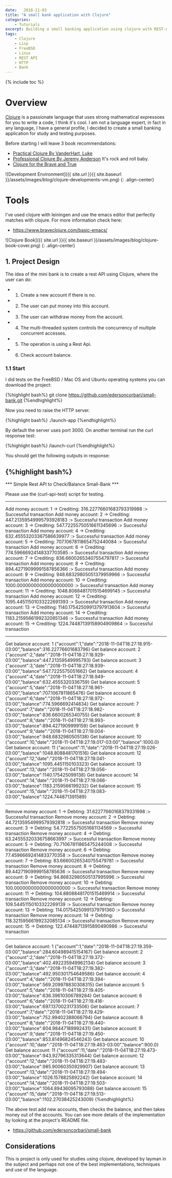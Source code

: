```yaml
---
date:   2018-11-03
title: "A small bank application with Clojure"
categories: 
    - Tutorials
excerpt: Building a small banking application using clojure with REST-API.
tags: 
    - Clojure 
    - Lisp
    - FreeBSD
    - Linux
    - REST API
    - HTTP
    - Bank
---
```


{% include toc %}

# Overview

[Clojure](https://en.wikipedia.org/wiki/Clojure) is a passionate language that uses strong mathematical expressoes for you to write a code, I think it's cool.
I am not a language expert, in fact in any language, I have a general profile, I decided to create a small banking application for study and testing purposes.

Before starting I will leave 3 book recommendations:

* [Practical Clojure By VanderHart, Luke](https://www.amazon.com/Practical-PRACTICAL-VanderHart-May-26-2010-Paperback/dp/B00BANVXZ2/ref=sr_1_5?s=books&ie=UTF8&qid=1541364172&sr=1-5&keywords=clojure+practical&dpID=41UyegO5xAL&preST=_SX218_BO1,204,203,200_QL40_&dpSrc=srch)
* [Professional Clojure By Jeremy Anderson](https://www.amazon.com/Professional-Clojure-Jeremy-Anderson/dp/1119267277/ref=sr_1_1?s=books&ie=UTF8&qid=1541364379&sr=1-1&keywords=professional+clojure&dpID=51lOOH6M%252BpL&preST=_SX218_BO1,204,203,200_QL40_&dpSrc=srch) It's rock and roll baby.
* [Clojure for the Brave and True](https://www.braveclojure.com)

![Development Environment]({{ site.url }}{{ site.baseurl }}/assets/images/blog/clojure-developments-vm.png)
{: .align-center}

# Tools

I've used clojure with leiningen and use the emacs editor that perfectly matches with clojure. For more information check here:

* https://www.braveclojure.com/basic-emacs/

![Clojure Book]({{ site.url }}{{ site.baseurl }}/assets/images/blog/clojure-book-cover.png)
{: .align-center}

## 1. Project Design 

The idea of the mini bank is to create a rest API using Clojure, where the user can do:

* 1. Create a new account if there is no.
* 2. The user can put money into this account. 
* 3. The user can withdraw money from the account.
* 4. The multi-threaded system controls the concurrency of multiple concurrent accesses.
* 5. The operation is using a Rest Api.
* 6. Check account balance.

### 1.1 Start 

I did tests on the FreeBSD / Mac OS and Ubuntu operating systems you can download the project:

{%highlight bash%}
git clone https://github.com/edersoncorbari/small-bank.git
{%endhighlight%}

Now you need to raise the HTTP server.

{%highlight bash%}
./launch-app
{%endhighlight%}

By default the server uses port 3000. On another terminal run the curl response test:

{%highlight bash%}
/launch-curl
{%endhighlight%}

You should get the following outputs in response:

{%highlight bash%}
-------------------------------------------------------------------------------------

*** Simple Rest API to Check/Balance Small-Bank ***

Please use the (curl-api-test) script for testing.

-------------------------------------------------------------------------------------
Add money account: 1 -> Crediting: 316.22776601683793319988
:> Successful transaction
Add money account: 2 -> Crediting: 447.21359549995793928183
:> Successful transaction
Add money account: 3 -> Crediting: 547.72255750516611345696
:> Successful transaction
Add money account: 4 -> Crediting: 632.45553203367586639977
:> Successful transaction
Add money account: 5 -> Crediting: 707.10678118654752440084
:> Successful transaction
Add money account: 6 -> Crediting: 774.59666924148337703585
:> Successful transaction
Add money account: 7 -> Crediting: 836.66002653407554797817
:> Successful transaction
Add money account: 8 -> Crediting: 894.42719099991587856366
:> Successful transaction
Add money account: 9 -> Crediting: 948.68329805051379959966
:> Successful transaction
Add money account: 10 -> Crediting: 1000.00000000000000000000
:> Successful transaction
Add money account: 11 -> Crediting: 1048.80884817015154699145
:> Successful transaction
Add money account: 12 -> Crediting: 1095.44511501033222691393
:> Successful transaction
Add money account: 13 -> Crediting: 1140.17542509913797913604
:> Successful transaction
Add money account: 14 -> Crediting: 1183.21595661992320851346
:> Successful transaction
Add money account: 15 -> Crediting: 1224.74487139158904909864
:> Successful transaction

-------------------------------------------------------------------------------------
Get balance account: 1
{"account":1,"date":"2018-11-04T18:27:18.915-03:00","balance":316.22776601683796}
Get balance account: 2
{"account":2,"date":"2018-11-04T18:27:18.929-03:00","balance":447.21359549995793}
Get balance account: 3
{"account":3,"date":"2018-11-04T18:27:18.939-03:00","balance":547.7225575051662}
Get balance account: 4
{"account":4,"date":"2018-11-04T18:27:18.949-03:00","balance":632.4555320336759}
Get balance account: 5
{"account":5,"date":"2018-11-04T18:27:18.961-03:00","balance":707.1067811865476}
Get balance account: 6
{"account":6,"date":"2018-11-04T18:27:18.972-03:00","balance":774.5966692414834}
Get balance account: 7
{"account":7,"date":"2018-11-04T18:27:18.982-03:00","balance":836.6600265340755}
Get balance account: 8
{"account":8,"date":"2018-11-04T18:27:18.993-03:00","balance":894.4271909999159}
Get balance account: 9
{"account":9,"date":"2018-11-04T18:27:19.004-03:00","balance":948.6832980505138}
Get balance account: 10
{"account":10,"date":"2018-11-04T18:27:19.017-03:00","balance":1000.0}
Get balance account: 11
{"account":11,"date":"2018-11-04T18:27:19.026-03:00","balance":1048.8088481701516}
Get balance account: 12
{"account":12,"date":"2018-11-04T18:27:19.041-03:00","balance":1095.4451150103323}
Get balance account: 13
{"account":13,"date":"2018-11-04T18:27:19.056-03:00","balance":1140.175425099138}
Get balance account: 14
{"account":14,"date":"2018-11-04T18:27:19.066-03:00","balance":1183.2159566199232}
Get balance account: 15
{"account":15,"date":"2018-11-04T18:27:19.083-03:00","balance":1224.744871391589}

-------------------------------------------------------------------------------------
Remove money account: 1 -> Debting: 31.62277660168379331998
:> Successful transaction
Remove money account: 2 -> Debting: 44.72135954999579392818
:> Successful transaction
Remove money account: 3 -> Debting: 54.77225575051661134569
:> Successful transaction
Remove money account: 4 -> Debting: 63.24555320336758663997
:> Successful transaction
Remove money account: 5 -> Debting: 70.71067811865475244008
:> Successful transaction
Remove money account: 6 -> Debting: 77.45966692414833770358
:> Successful transaction
Remove money account: 7 -> Debting: 83.66600265340755479781
:> Successful transaction
Remove money account: 8 -> Debting: 89.44271909999158785636
:> Successful transaction
Remove money account: 9 -> Debting: 94.86832980505137995996
:> Successful transaction
Remove money account: 10 -> Debting: 100.00000000000000000000
:> Successful transaction
Remove money account: 11 -> Debting: 104.88088481701515469914
:> Successful transaction
Remove money account: 12 -> Debting: 109.54451150103322269139
:> Successful transaction
Remove money account: 13 -> Debting: 114.01754250991379791360
:> Successful transaction
Remove money account: 14 -> Debting: 118.32159566199232085134
:> Successful transaction
Remove money account: 15 -> Debting: 122.47448713915890490986
:> Successful transaction

-------------------------------------------------------------------------------------
Get balance account: 1
{"account":1,"date":"2018-11-04T18:27:19.359-03:00","balance":284.604989415154167}
Get balance account: 2
{"account":2,"date":"2018-11-04T18:27:19.372-03:00","balance":402.492235949962134}
Get balance account: 3
{"account":3,"date":"2018-11-04T18:27:19.382-03:00","balance":492.950301754649586}
Get balance account: 4
{"account":4,"date":"2018-11-04T18:27:19.394-03:00","balance":569.209978830308315}
Get balance account: 5
{"account":5,"date":"2018-11-04T18:27:19.405-03:00","balance":636.39610306789284}
Get balance account: 6
{"account":6,"date":"2018-11-04T18:27:19.416-03:00","balance":697.13700231733506}
Get balance account: 7
{"account":7,"date":"2018-11-04T18:27:19.429-03:00","balance":752.99402388066794}
Get balance account: 8
{"account":8,"date":"2018-11-04T18:27:19.440-03:00","balance":804.98447189992431}
Get balance account: 9
{"account":9,"date":"2018-11-04T18:27:19.450-03:00","balance":853.81496824546243}
Get balance account: 10
{"account":10,"date":"2018-11-04T18:27:19.463-03:00","balance":900.0}
Get balance account: 11
{"account":11,"date":"2018-11-04T18:27:19.473-03:00","balance":943.92796335313644}
Get balance account: 12
{"account":12,"date":"2018-11-04T18:27:19.483-03:00","balance":985.90060350929907}
Get balance account: 13
{"account":13,"date":"2018-11-04T18:27:19.494-03:00","balance":1026.1578825892242}
Get balance account: 14
{"account":14,"date":"2018-11-04T18:27:19.503-03:00","balance":1064.89436095793088}
Get balance account: 15
{"account":15,"date":"2018-11-04T18:27:19.513-03:00","balance":1102.27038425243009}
{%endhighlight%}

The above test add new accounts, then checks the balance, and then takes money out of the accounts. You can see more details of the implementation by looking at the project's README file.

* https://github.com/edersoncorbari/small-bank

## Considerations

This is project is only used for studies using clojure, developed by layman in the subject and perhaps not one of the best implementations, techniques and use of the language.

